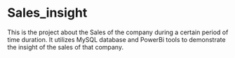 # Sales_insight

This is the project about the Sales of the company during a certain period of time duration.
It utilizes MySQL database and PowerBi tools to demonstrate the insight of the sales of that company.
